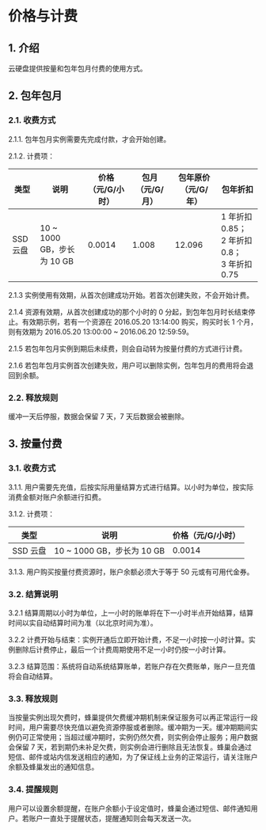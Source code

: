 # 价格与计费

## 1. 介绍

云硬盘提供按量和包年包月付费的使用方式。

## 2. 包年包月

### 2.1. 收费方式

2.1.1. 包年包月实例需要先完成付款，才会开始创建。

2.1.2. 计费项：

|   类型   |            说明            | 价格（元/G/小时） | 包月（元/G/月） | 包年原价（元/G/年） |                      包年折扣                      |
|----------|----------------------------|-------------------|-----------------|---------------------|----------------------------------------------------|
| SSD 云盘 | 10 ~ 1000 GB，步长为 10 GB |            0.0014 |           1.008 |              12.096 | 1 年折扣 0.85；<br>2 年折扣 0.8；<br>3 年折扣 0.75 |


2.1.3 实例使用有效期，从首次创建成功开始。若首次创建失败，不会开始计费。

2.1.4 资源有效期，从首次创建成功的那个小时的 0 分起，到包年包月时长结束停止。有效期示例，若有一个资源在 2016.05.20 13:14:00 购买，购买时长 1 个月，则有效期为 2016.05.20 13:00:00 ~ 2016.06.20 12:59:59。

2.1.5 若包年包月实例到期后未续费，则会自动转为按量付费的方式进行计费。

2.1.6 若包年包月实例首次创建失败，用户可以删除实例，包年包月的费用将会退回到余额。

### 2.2. 释放规则

缓冲一天后停服，数据会保留 7 天，7 天后数据会被删除。

## 3. 按量付费 

### 3.1. 收费方式

3.1.1. 用户需要先充值，后按实际用量结算方式进行结算。以小时为单位，按实际消费金额对账户余额进行扣费。

3.1.2. 计费项：

|   类型   |            说明            | 价格（元/G/小时） |
|----------|----------------------------|-------------------|
| SSD 云盘 | 10 ~ 1000 GB，步长为 10 GB |            0.0014 |

3.1.3. 用户购买按量付费资源时，账户余额必须大于等于 50 元或有可用代金券。

### 3.2. 结算说明

3.2.1 结算周期以小时为单位，上一小时的账单将在下一小时半点开始结算，结算时间以实自动结算时间为准（以北京时间为准）。

3.2.2 计费开始与结束：实例开通后立即开始计费，不足一小时按一小时计算。实例删除后计费停止，最后一个计费周期使用不足一小时仍按一小时计算。

3.2.3 结算范围：系统将自动系统结算账单，若账户存在欠费账单，账户一旦充值将会自动结算。

### 3.3. 释放规则

当按量实例出现欠费时，蜂巢提供欠费缓冲期机制来保证服务可以再正常运行一段时间，用户需要尽快充值以避免资源停服或者删除。缓冲期为一天。缓冲期期间实例仍可正常使用；当超过缓冲期时，实例仍然欠费，则实例会停止服务；用户数据会保留 7 天，若到期仍未补足欠费，则实例会进行删除且无法恢复。蜂巢会通过短信、邮件或站内信发送相应的通知，为了保证线上业务的正常运行，请关注账户余额及蜂巢发出的通知信息。

### 3.4. 提醒规则

用户可以设置余额提醒，在账户余额小于设定值时，蜂巢会通过短信、邮件通知用户。若账户一直处于提醒状态，提醒通知则会每天发送一次。

